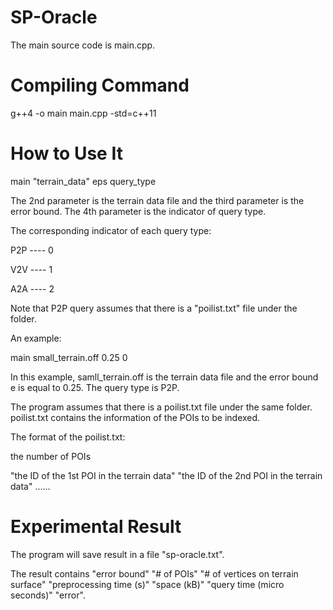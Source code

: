 # SP-Oracle 

The main source code is main.cpp. 

# Compiling Command

g++4 -o main main.cpp -std=c++11

# How to Use It

main "terrain_data" eps query_type

The 2nd parameter is the terrain data file and the third parameter is the error bound. The 4th parameter is the indicator of query type. 

The corresponding indicator of each query type:

P2P ----  0

V2V ----  1

A2A ----  2

Note that P2P query assumes that there is a "poilist.txt" file under the folder. 


An example: 

main small_terrain.off 0.25 0

In this example, samll_terrain.off is the terrain data file and the error bound e is equal to 0.25. The query type is P2P. 

The program assumes that there is a poilist.txt file under the same folder. poilist.txt contains the information of the POIs to be indexed.

The format of the poilist.txt: 

the number of POIs

"the ID of the 1st POI in the terrain data" "the ID of the 2nd POI in the terrain data" ...... 

# Experimental Result

The program will save result in a file "sp-oracle.txt". 

The result contains "error bound" "# of POIs" "# of vertices on terrain surface" "preprocessing time (s)" "space (kB)" "query time (micro seconds)"  "error". 
